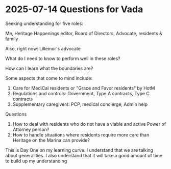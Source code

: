 # 2025-07-14 Questions for Vada

Seeking understanding for five roles:

Me, Heritage Happenings editor, Board of Directors, Advocate, residents & family

Also, right now: Lillemor's advocate

What do I need to know to perform well in these roles?

How can I learn what the boundaries are?

Some aspects that come to mind include:

1. Care for MediCal residents or "Grace and Favor residents" by HotM
2. Regulations and controls: Government, Type A contracts, Type C contracts
3. Supplementary caregivers: PCP, medical concierge, Admin help

Questions

1. How to deal with residents who do not have a viable and active Power of Attorney person?
2. How to handle situations where residents require more care than Heritage on the Marina can provide?

This is Day One on my learning curve. I understand that we are talking about generalities. I also understand that it will take a good amount of time to build up my understanding
